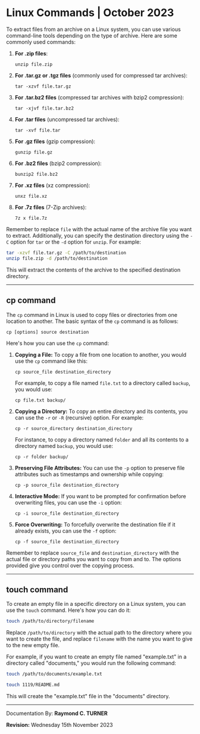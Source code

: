 # Linux Commands | October 2023

To extract files from an archive on a Linux system, you can use various command-line tools depending on the type of archive. Here are some commonly used commands:

1. **For .zip files**:
   ```
   unzip file.zip
   ```

2. **For .tar.gz or .tgz files** (commonly used for compressed tar archives):
   ```
   tar -xzvf file.tar.gz
   ```

3. **For .tar.bz2 files** (compressed tar archives with bzip2 compression):
   ```
   tar -xjvf file.tar.bz2
   ```

4. **For .tar files** (uncompressed tar archives):
   ```
   tar -xvf file.tar
   ```

5. **For .gz files** (gzip compression):
   ```
   gunzip file.gz
   ```

6. **For .bz2 files** (bzip2 compression):
   ```
   bunzip2 file.bz2
   ```

7. **For .xz files** (xz compression):
   ```
   unxz file.xz
   ```

8. **For .7z files** (7-Zip archives):
   ```
   7z x file.7z
   ```

Remember to replace `file` with the actual name of the archive file you want to extract. Additionally, you can specify the destination directory using the `-C` option for `tar` or the `-d` option for `unzip`. For example:

```bash
tar -xzvf file.tar.gz -C /path/to/destination
unzip file.zip -d /path/to/destination
```

This will extract the contents of the archive to the specified destination directory.

---

## cp command
The `cp` command in Linux is used to copy files or directories from one location to another. The basic syntax of the `cp` command is as follows:

```
cp [options] source destination
```

Here's how you can use the `cp` command:

1. **Copying a File:**
   To copy a file from one location to another, you would use the `cp` command like this:

   ```
   cp source_file destination_directory
   ```

   For example, to copy a file named `file.txt` to a directory called `backup`, you would use:

   ```
   cp file.txt backup/
   ```

2. **Copying a Directory:**
   To copy an entire directory and its contents, you can use the `-r` or `-R` (recursive) option. For example:

   ```
   cp -r source_directory destination_directory
   ```

   For instance, to copy a directory named `folder` and all its contents to a directory named `backup`, you would use:

   ```
   cp -r folder backup/
   ```

3. **Preserving File Attributes:**
   You can use the `-p` option to preserve file attributes such as timestamps and ownership while copying:

   ```
   cp -p source_file destination_directory
   ```

4. **Interactive Mode:**
   If you want to be prompted for confirmation before overwriting files, you can use the `-i` option:

   ```
   cp -i source_file destination_directory
   ```

5. **Force Overwriting:**
   To forcefully overwrite the destination file if it already exists, you can use the `-f` option:

   ```
   cp -f source_file destination_directory
   ```

Remember to replace `source_file` and `destination_directory` with the actual file or directory paths you want to copy from and to. The options provided give you control over the copying process.

---

## touch command

To create an empty file in a specific directory on a Linux system, you can use the `touch` command. Here's how you can do it:

```bash
touch /path/to/directory/filename
```

Replace `/path/to/directory` with the actual path to the directory where you want to create the file, and replace `filename` with the name you want to give to the new empty file.

For example, if you want to create an empty file named "example.txt" in a directory called "documents," you would run the following command:

```bash
touch /path/to/documents/example.txt
```

```bash
touch 1119/README.md
```

This will create the "example.txt" file in the "documents" directory.

---

Documentation By: **Raymond C. TURNER**

**Revision:** Wednesday 15th November 2023
